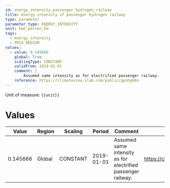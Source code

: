 ```yaml
---
id: energy_intensity_passenger_hydrogen_railway
title: Energy intensity of passenger hydrogen railway
type: parameter
parameter_type: ENERGY_INTENSITY
unit: kwh_person_km
tags:
  - energy_intensity
  - PRIO_MEDIUM
values:
  - value: 0.145666
    global: True
    scalingType: CONSTANT
    validFrom: 2019-01-01
    comment: |
        Assumed same intensity as for electrified passenger railway.
    reference: https://climateview.slab.com/public/qpohg68o
---
```



Unit of measure: `{{unit}}`


# Values


| Value | Region | Scaling | Period | Comment | Reference |
|-------|--------|---------|--------|---------|-----------|
| 0.145666 | Global | CONSTANT | 2019-01-01 | Assumed same intensity as for electrified passenger railway. | https://climateview.slab.com/public/qpohg68o |


